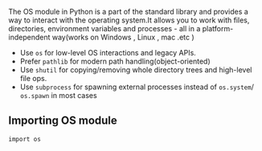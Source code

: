 The OS module in Python is a part of the standard library and provides a way to interact with the operating system.It allows you to work with files, directories, environment variables and processes - all in a platform-independent way(works on Windows , Linux , mac .etc )


- Use `os`  for low-level OS interactions and legacy APIs.
- Prefer `pathlib` for modern path handling(object-oriented)
- Use `shutil` for copying/removing whole directory trees and high-level file ops.
- Use `subprocess` for spawning external processes instead of `os.system`/  `os.spawn` in most cases

## Importing OS module

```
import os
```

